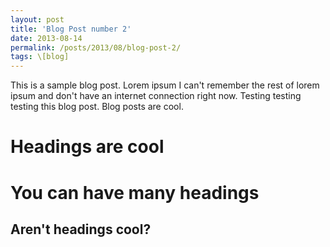 ```yaml
---
layout: post
title: 'Blog Post number 2'
date: 2013-08-14
permalink: /posts/2013/08/blog-post-2/
tags: \[blog]
---
```


This is a sample blog post. Lorem ipsum I can't remember the rest of lorem ipsum and don't have an internet connection right now. Testing testing testing this blog post. Blog posts are cool.

Headings are cool
======

You can have many headings
======

Aren't headings cool?
------